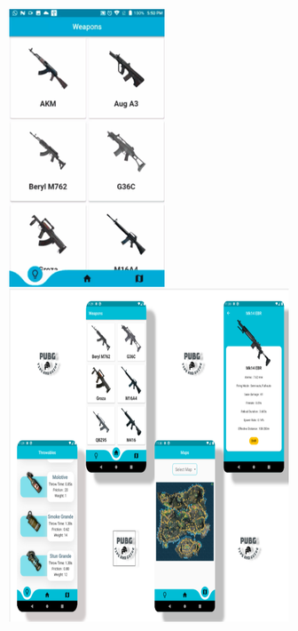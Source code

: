 <img src="assets/pt.gif" height="500" width ="280" >
</t>

<img src="assets/Pubg mokup.PNG" height="600" width ="800" >

